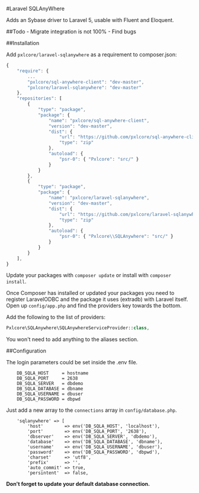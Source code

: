 #Laravel SQLAnyWhere

Adds an Sybase driver to Laravel 5, usable with Fluent and Eloquent.

##Todo
    - Migrate integration is not 100%
    - Find bugs


##Installation

Add `pxlcore/laravel-sqlanywhere` as a requirement to composer.json:

```javascript
{
    "require": {
        ...
        "pxlcore/sql-anywhere-client": "dev-master",
        "pxlcore/laravel-sqlanywhere": "dev-master"
    },
    "repositories": [
        {
            "type": "package",
            "package": {
                "name": "pxlcore/sql-anywhere-client",
                "version": "dev-master",
                "dist": {
                    "url": "https://github.com/pxlcore/sql-anywhere-client/zipball/master",
                    "type": "zip"
                },
                "autoload": {
                    "psr-0": { "Pxlcore": "src/" }
                }
            }
        },
        {
            "type": "package",
            "package": {
                "name": "pxlcore/laravel-sqlanywhere",
                "version": "dev-master",
                "dist": {
                    "url": "https://github.com/pxlcore/laravel-sqlanywhere/zipball/master",
                    "type": "zip"
                },
                "autoload": {
                    "psr-0": { "Pxlcore\\SQLAnywhere": "src/" }
                }
            }
        }
    ],
}
```

Update your packages with `composer update` or install with `composer install`.

Once Composer has installed or updated your packages you need to register
LaravelODBC and the package it uses (extradb) with Laravel itself.
Open up `config/app.php` and find the providers key towards the bottom.


 Add the following to the list of providers:
```php
Pxlcore\SQLAnywhere\SQLAnywhereServiceProvider::class,
```

You won't need to add anything to the aliases section.


##Configuration

The login parameters could be set inside the .env file.
```
    DB_SQLA_HOST     = hostname
    DB_SQLA_PORT     = 2638
    DB_SQLA_SERVER   = dbdemo
    DB_SQLA_DATABASE = dbname
    DB_SQLA_USERNAME = dbuser
    DB_SQLA_PASSWORD = dbpwd
```

Just add a new array to the `connections` array in `config/database.php`.

```
    'sqlanywhere' => [
        'host'        => env('DB_SQLA_HOST', 'localhost'),
        'port'        => env('DB_SQLA_PORT', '2638'),
        'dbserver'    => env('DB_SQLA_SERVER', 'dbdemo'),
        'database'    => env('DB_SQLA_DATABASE', 'dbname'),
        'username'    => env('DB_SQLA_USERNAME', 'dbuser'),
        'password'    => env('DB_SQLA_PASSWORD', 'dbpwd'),
        'charset'     => 'utf8',
        'prefix'      => '',
        'auto_commit' => true,
        'persintent'  => false,
```

**Don't forget to update your default database connection.**
